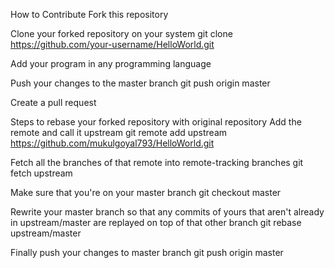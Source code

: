 How to Contribute
Fork this repository

Clone your forked repository on your system
git clone https://github.com/your-username/HelloWorld.git

Add your program in any programming language

Push your changes to the master branch
git push origin master

Create a pull request

Steps to rebase your forked repository with original repository
Add the remote and call it upstream
git remote add upstream https://github.com/mukulgoyal793/HelloWorld.git

Fetch all the branches of that remote into remote-tracking branches
git fetch upstream

Make sure that you're on your master branch
git checkout master

Rewrite your master branch so that any commits of yours that aren't already in upstream/master are replayed on top of that other branch
git rebase upstream/master

Finally push your changes to master branch
git push origin master
